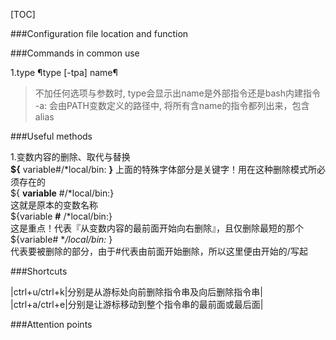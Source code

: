 [TOC]


###Configuration file location and function







###Commands in common use

1.type ¶type [-tpa] name¶  
> 不加任何选项与参数时, type会显示出name是外部指令还是bash内建指令  
> -a: 会由PATH变数定义的路径中, 将所有含name的指令都列出来，包含alias


###Useful methods 

1.变数内容的删除、取代与替换  
**${** variable#/\*local/bin: **}** 
上面的特殊字体部分是关键字！用在这种删除模式所必须存在的  
${ **variable** #/\*local/bin:}  
这就是原本的变数名称  
${variable **#** /\*local/bin:}  
这是重点！代表『从变数内容的最前面开始向右删除』，且仅删除最短的那个  
${variable# **/*local/bin:** }  
代表要被删除的部分，由于#代表由前面开始删除，所以这里便由开始的/写起  



###Shortcuts

|ctrl+u/ctrl+k|分别是从游标处向前删除指令串及向后删除指令串|  
|ctrl+a/ctrl+e|分别是让游标移动到整个指令串的最前面或最后面|  


###Attention points






